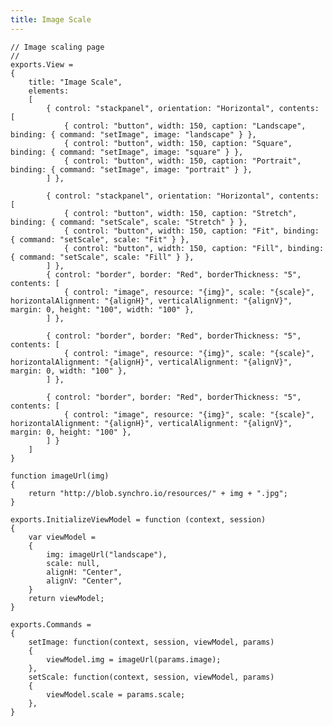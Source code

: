 ```yaml
---
title: Image Scale
---
```


    // Image scaling page
    //
    exports.View =
    {
        title: "Image Scale",
        elements:
        [
            { control: "stackpanel", orientation: "Horizontal", contents: [
                { control: "button", width: 150, caption: "Landscape", binding: { command: "setImage", image: "landscape" } },
                { control: "button", width: 150, caption: "Square", binding: { command: "setImage", image: "square" } },
                { control: "button", width: 150, caption: "Portrait", binding: { command: "setImage", image: "portrait" } },
            ] },

            { control: "stackpanel", orientation: "Horizontal", contents: [
                { control: "button", width: 150, caption: "Stretch", binding: { command: "setScale", scale: "Stretch" } },
                { control: "button", width: 150, caption: "Fit", binding: { command: "setScale", scale: "Fit" } },
                { control: "button", width: 150, caption: "Fill", binding: { command: "setScale", scale: "Fill" } },
            ] },
            { control: "border", border: "Red", borderThickness: "5", contents: [
                { control: "image", resource: "{img}", scale: "{scale}", horizontalAlignment: "{alignH}", verticalAlignment: "{alignV}", margin: 0, height: "100", width: "100" },
            ] },

            { control: "border", border: "Red", borderThickness: "5", contents: [
                { control: "image", resource: "{img}", scale: "{scale}", horizontalAlignment: "{alignH}", verticalAlignment: "{alignV}", margin: 0, width: "100" },
            ] },

            { control: "border", border: "Red", borderThickness: "5", contents: [
                { control: "image", resource: "{img}", scale: "{scale}", horizontalAlignment: "{alignH}", verticalAlignment: "{alignV}", margin: 0, height: "100" },
            ] }
        ]
    }

    function imageUrl(img)
    {
        return "http://blob.synchro.io/resources/" + img + ".jpg";
    }

    exports.InitializeViewModel = function (context, session)
    {
        var viewModel =
        {
            img: imageUrl("landscape"),
            scale: null,
            alignH: "Center",
            alignV: "Center",
        }
        return viewModel;
    }

    exports.Commands =
    {
        setImage: function(context, session, viewModel, params)
        {
            viewModel.img = imageUrl(params.image);
        },
        setScale: function(context, session, viewModel, params)
        {
            viewModel.scale = params.scale;
        },
    }
